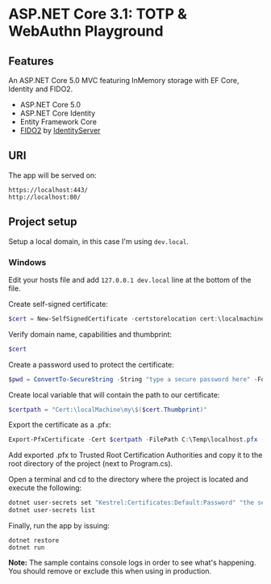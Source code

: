 # ASP.NET Core 3.1: TOTP & WebAuthn Playground

## Features

An ASP.NET Core 5.0 MVC featuring InMemory storage with EF Core, Identity and FIDO2.

- ASP.NET Core 5.0
- ASP.NET Core Identity
- Entity Framework Core
- [FIDO2](https://www.nuget.org/packages/Rsk.AspNetCore.Fido) by [IdentityServer](https://www.identityserver.com/)

## URI

The app will be served on:

```
https://localhost:443/
http://localhost:80/
```

## Project setup

Setup a local domain, in this case I'm using `dev.local`.

### Windows

Edit your hosts file and add `127.0.0.1 dev.local` line at the bottom of the file.

Create self-signed certificate:

```powershell
$cert = New-SelfSignedCertificate -certstorelocation cert:\localmachine\my -dnsname dev.local
```

Verify domain name, capabilities and thumbprint:

```powershell
$cert
```

Create a password used to protect the certificate:

```powershell
$pwd = ConvertTo-SecureString -String "type a secure password here" -Force -AsPlainText
```

Create local variable that will contain the path to our certificate:

```powershell
$certpath = "Cert:\localMachine\my\$($cert.Thumbprint)"
```

Export the certificate as a .pfx:

```powershell
Export-PfxCertificate -Cert $certpath -FilePath C:\Temp\localhost.pfx -Password $pwd
```

Add exported .pfx to Trusted Root Certification Authorities and copy it to the root directory of the project (next to Program.cs).

Open a terminal and cd to the directory where the project is located and execute the following:

```bash
dotnet user-secrets set "Kestrel:Certificates:Default:Password" "the secure password you used above"
dotnet user-secrets list
```

Finally, run the app by issuing:

```
dotnet restore
dotnet run
```

**Note:** The sample contains console logs in order to see what's happening. You should remove or exclude this when using in production.
